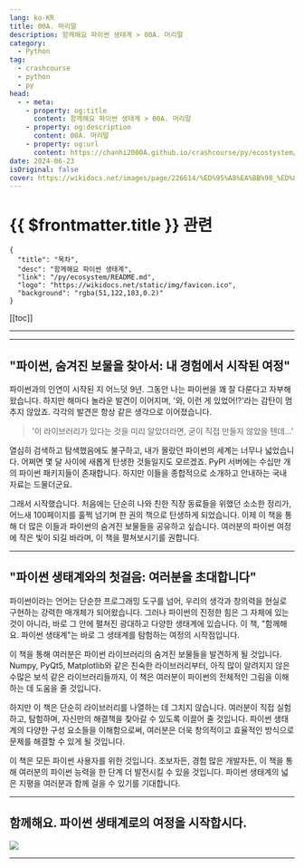 ```yaml
---
lang: ko-KR
title: 00A. 머리말
description: 함께해요 파이썬 생태계 > 00A. 머리말
category:
  - Python
tag: 
  - crashcourse
  - python
  - py
head:
  - - meta:
    - property: og:title
      content: 함께해요 파이썬 생태계 > 00A. 머리말
    - property: og:description
      content: 00A. 머리말
    - property: og:url
      content: https://chanhi2000A.github.io/crashcourse/py/ecostystem/00A.html
date: 2024-06-23
isOriginal: false
cover: https://wikidocs.net/images/page/226614/%ED%95%A8%EA%BB%98_%ED%8C%8C%EC%9D%B4%EC%8D%AC_%EA%B3%B5%EB%B6%80%ED%95%98%EB%8A%94_%EB%82%A8%EB%85%80.jpg
---
```


# {{ $frontmatter.title }} 관련

```component VPCard
{
  "title": "목차",
  "desc": "함께해요 파이썬 생태계",
  "link": "/py/ecosystem/README.md",
  "logo": "https://wikidocs.net/static/img/favicon.ico",
  "background": "rgba(51,122,183,0.2)"
}
```

[[toc]]

---

<SiteInfo
  name="00A. 머리말| WikiDocs"
  desc="함께해요 파이썬 생태계"
  url="https://wikidocs.net/226614"
  logo="https://wikidocs.net/static/img/favicon.ico"
  preview="https://wikidocs.net/images/page/226614/%ED%95%A8%EA%BB%98_%ED%8C%8C%EC%9D%B4%EC%8D%AC_%EA%B3%B5%EB%B6%80%ED%95%98%EB%8A%94_%EB%82%A8%EB%85%80.jpg"/>

---

## "파이썬, 숨겨진 보물을 찾아서: 내 경험에서 시작된 여정"

파이썬과의 인연이 시작된 지 어느덧 9년. 그동안 나는 파이썬을 꽤 잘 다룬다고 자부해왔습니다. 하지만 해마다 놀라운 발견이 이어지며, '와, 이런 게 있었어!?'라는 감탄이 멈추지 않았죠. 각각의 발견은 항상 같은 생각으로 이어졌습니다.

> '이 라이브러리가 있다는 것을 미리 알았더라면, 굳이 직접 만들지 않았을 텐데...'

열심히 검색하고 탐색했음에도 불구하고, 내가 몰랐던 파이썬의 세계는 너무나 넓었습니다. 어쩌면 몇 달 사이에 새롭게 탄생한 것들일지도 모르겠죠. PyPI 서버에는 수십만 개의 파이썬 패키지들이 존재합니다. 하지만 이들을 종합적으로 소개하고 안내하는 국내 자료는 드물더군요.

그래서 시작했습니다. 처음에는 단순히 나와 친한 직장 동료들을 위했던 소소한 정리가, 어느새 100페이지를 훌쩍 넘기며 한 권의 책으로 탄생하게 되었습니다. 이제 이 책을 통해 더 많은 이들과 파이썬의 숨겨진 보물들을 공유하고 싶습니다. 여러분의 파이썬 여정에 작은 빛이 되길 바라며, 이 책을 펼쳐보시기를 권합니다.

---

## "파이썬 생태계와의 첫걸음: 여러분을 초대합니다"

파이썬이라는 언어는 단순한 프로그래밍 도구를 넘어, 우리의 생각과 창의력을 현실로 구현하는 강력한 매개체가 되어왔습니다. 그러나 파이썬의 진정한 힘은 그 자체에 있는 것이 아니라, 바로 그 안에 펼쳐진 광대하고 다양한 생태계에 있습니다. 이 책, "함께해요. 파이썬 생태계"는 바로 그 생태계를 탐험하는 여정의 시작점입니다.

이 책을 통해 여러분은 파이썬 라이브러리의 숨겨진 보물들을 발견하게 될 것입니다. Numpy, PyQt5, Matplotlib와 같은 친숙한 라이브러리부터, 아직 많이 알려지지 않은 수많은 보석 같은 라이브러리들까지, 이 책은 여러분이 파이썬의 전체적인 그림을 이해하는 데 도움을 줄 것입니다.

하지만 이 책은 단순히 라이브러리를 나열하는 데 그치지 않습니다. 여러분이 직접 실험하고, 탐험하며, 자신만의 해결책을 찾아갈 수 있도록 이끌어 줄 것입니다. 파이썬 생태계의 다양한 구성 요소들을 이해함으로써, 여러분은 더욱 창의적이고 효율적인 방식으로 문제를 해결할 수 있게 될 것입니다.

이 책은 모든 파이썬 사용자를 위한 것입니다. 초보자든, 경험 많은 개발자든, 이 책을 통해 여러분의 파이썬 능력을 한 단계 더 발전시킬 수 있을 것입니다. 파이썬 생태계의 넓은 지평을 여러분과 함께 걸을 수 있기를 기대합니다.

---

## 함께해요. 파이썬 생태계로의 여정을 시작합시다.

![](https://wikidocs.net/images/page/226614/%ED%95%A8%EA%BB%98_%ED%8C%8C%EC%9D%B4%EC%8D%AC_%EA%B3%B5%EB%B6%80%ED%95%98%EB%8A%94_%EB%82%A8%EB%85%80.jpg)

---

<TagLinks />